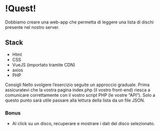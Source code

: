 # !Quest! #

Dobbiamo creare una web-app che permetta di leggere una lista di dischi presente nel nostro server.

## Stack ##
 - Html
 - CSS
 - VueJS (importato tramite CDN)
 - axios
 - PHP

Consigli
Nello svolgere l’esercizio seguite un approccio graduale.
Prima assicuratevi che la vostra pagina index.php (il vostro front-end) riesca a comunicare correttamente con il vostro script PHP (le vostre “API”).
Solo a questo punto sarà utile passare alla lettura della lista da un file JSON.


### Bonus ###
 - Al click su un disco, recuperare e mostrare i dati del disco selezionato.
